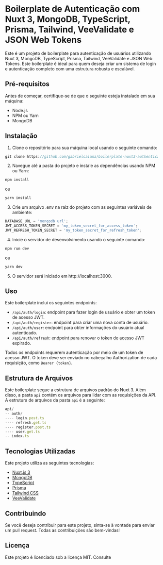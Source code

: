 # Boilerplate de Autenticação com Nuxt 3, MongoDB, TypeScript, Prisma, Tailwind, VeeValidate e JSON Web Tokens

Este é um projeto de boilerplate para autenticação de usuários utilizando Nuxt 3, MongoDB, TypeScript, Prisma, Tailwind, VeeValidate e JSON Web Tokens. Este boilerplate é ideal para quem deseja criar um sistema de login e autenticação completo com uma estrutura robusta e escalável.

## Pré-requisitos

Antes de começar, certifique-se de que o seguinte esteja instalado em sua máquina:

- Node.js
- NPM ou Yarn
- MongoDB

## Instalação

1. Clone o repositório para sua máquina local usando o seguinte comando:

```js
git clone https://github.com/gabrielcaiana/boilerplate-nuxt3-authentication.git
```

2. Navegue até a pasta do projeto e instale as dependências usando NPM ou Yarn:

```js
npm install
```

ou

```js
yarn install
```

3. Crie um arquivo .env na raiz do projeto com as seguintes variáveis de ambiente:

```js
DATABASE_URL = 'mongodb url';
JWT_ACCESS_TOKEN_SECRET = 'my_token_secret_for_access_token';
JWT_REFRESH_TOKEN_SECRET = 'my_token_secret_for_refresh_token';
```

4. Inicie o servidor de desenvolvimento usando o seguinte comando:

```js
npm run dev
```

ou

```js
yarn dev
```

5. O servidor será iniciado em http://localhost:3000.

## Uso

Este boilerplate inclui os seguintes endpoints:

- `/api/auth/login`: endpoint para fazer login de usuário e obter um token de acesso JWT.
- `/api/auth/register`: endpoint para criar uma nova conta de usuário.
- `/api/auth/user`: endpoint para obter informações do usuário atual autenticado.
- `/api/auth/refresh`: endpoint para renovar o token de acesso JWT expirado.

Todos os endpoints requerem autenticação por meio de um token de acesso JWT. O token deve ser enviado no cabeçalho Authorization de cada requisição, como `Bearer {token}`.

## Estrutura de Arquivos

Este boilerplate segue a estrutura de arquivos padrão do Nuxt 3. Além disso, a pasta `api` contém os arquivos para lidar com as requisições da API. A estrutura de arquivos da pasta `api` é a seguinte:

```js
api/
-- auth/
---- login.post.ts
---- refresh.get.ts
---- register.post.ts
---- user.get.ts
-- index.ts
```

## Tecnologias Utilizadas

Este projeto utiliza as seguintes tecnologias:

- [Nuxt.js 3](https://nuxt.com/)
- [MongoDB](https://www.mongodb.com/)
- [TypeScript](https://www.typescriptlang.org/)
- [Prisma](https://www.prisma.io/)
- [Tailwind CSS](https://tailwindcss.com/)
- [VeeValidate](https://vee-validate.logaretm.com/v4/)

## Contribuindo

Se você deseja contribuir para este projeto, sinta-se à vontade para enviar um pull request. Todas as contribuições são bem-vindas!

## Licença

Este projeto é licenciado sob a licença MIT. Consulte
